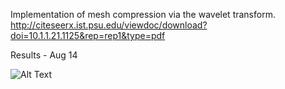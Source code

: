 Implementation of mesh compression via the wavelet transform.
http://citeseerx.ist.psu.edu/viewdoc/download?doi=10.1.1.21.1125&rep=rep1&type=pdf

Results - Aug 14

![Alt Text](aug14_fwt.gif)
